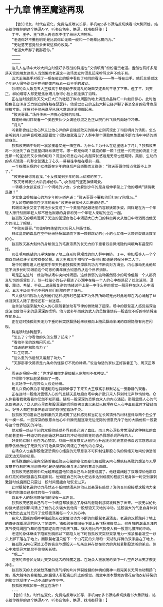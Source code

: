 # 十九章 情至魔迹再现
        【告知书友，时代在变化，免费站点难以长存，手机app多书源站点切换看书大势所趋，站长给你推荐的这个换源APP，听书音色多、换源、找书都好使！】
       丁平、王子、王飞等人再也忍不住了纷纷大声呵斥。
       “老道你好不要脸明明是比武你却无赖一般和一个晚辈比拼内力。”
       “无耻落天宫竟然会出现这样的败类。”
       “老道太卑鄙了我鄙视你。”
       …………
       …………
       …………
       这几人在场中大吵大闹立时使好多观战的群雄也“义愤填膺”纷纷指责老道。当然也有好多是落天宫的朋友这些人当然偏向老道这一边场面立时混乱起来吵骂之声不绝于耳。
       五大王级高手对视了一眼在彼此的眼中看到了相同的看法――――等一等在出手。他们总感觉这个年轻人很特别似乎在他的体内有着一丝不明的波动。
       吵闹的众人眼见五大王级高手都无动于衷混乱的场面又逐渐的平息了下来。但丁平、刘天正、柳如烟等人却更是焦急珊儿急得小脸上都挂满了泪珠。
       正在这时独孤败天又大口大口的吐起了鲜血周围的地上满是血晶鲜红一片触目惊心。此时他脸色苍白浑身乏力倒立的身躯在瑟瑟抖。他感觉自己的五脏六腑已经碎裂了甚至全身的筋骨也是根根寸断。疼痛对于他来说早已麻木意识逐渐模糊起来。
       “败天哥哥。”场外传来一声撕心裂肺的叫喊。
       群雄纷纷闪目观看一个美若天仙少女满脸悲戚之色正从院门外飞快的向场中冲来。
       “月儿”
       听着那曾经让他心醉又让他心碎的声音独孤败天的脑中立刻闪现出了司徒明月的倩影。怎么会听到月儿的声音呢难道是错觉？很快他就看见了人群中那个满脸焦急悲戚不断向场中冲挤的娇俏身影。
       独孤败天脑中顿时一震紧接着又是一阵空白。为什么？为什么在这里遇上了月儿？独孤败天再一次迷失了自己星星闪烁布满苍穹。哪一颗是你呢？最亮的那一颗？还是一闪而逝的流星？还是那一轮圣洁而又永恒的明月？沉重的叹息在内心向起深长悠远是无奈也是期待。美丽、生动的的点点滴滴一刹那全部涌上了心头一幕幕往事如在眼前一般。
       一个粉雕玉琢的小女孩跟在少年的身后声音娇憨而又甜美：“败天哥哥你慢点我跟不上你了。”
       “败天哥哥你背着我。”小女孩爬到少年的背上甜甜的笑了。
       “败天哥哥我长大后要嫁给你。”小女孩语气坚定神情可爱。
       一转眼小女孩变成了一个明艳的少女。少女躲到少年的是身后伸手蒙上了他的眼睛“猜猜我是谁？”
       少女拿出香帕细心的为少年擦汗娇声道：“败天哥哥不要和他们打架了陪我玩。”
       少女娇憨的依偎在少年的肩头“败天哥哥我长大后要嫁给你。”
       转眼间场景又变了明艳少女变成了一个美丽的姑娘艳丽的容颜妩媚多姿。同样是在为一个年轻人擦汗然而年轻人却不是他婀娜的身影和另一个年轻人亲昵的坐在一起。
       独孤败天的眼睛湿润了无边的苦涩自他心中涌起大口大口的鲜血再次从他口中喷洒而出他无力的闭上了眼睛。
       “不败天哥哥。”司徒明月绝望的大叫另人肝肠寸断。
       鲜红晶亮的血晶在空中纷纷扬扬飘洒而下像一颗颗跳动的小小的心又像一大颗碎裂成无数半的心。
       独孤败天高大魁伟的身躯倒立的笔直漆黑的长无力的下垂着双目微闭隐约间眼角有晶莹闪烁。
       司徒明月绝望的几乎快倒在了地上身形打晃艰难的向人群中拥挤。丁平、柳如烟等人一个个都双目通红牙关紧咬双拳紧握。五大王级高手相视了一眼他们知道是时候分开二人了。
       场中的银髯道人还是双手举天托着独孤败天深厚的功力不断向对方涌去。内心激动无比他知道不消多长时间眼前这个可恶的青年就会彻底的从这个世界消除。
       可是正在这时一丝波动从场中央向外涌起。这丝微弱的波动虽然弱小的可怜但每一个人都真真切切的感受到了。似一粒细小的石子投进了心湖中在每一个人的心中都荡起了丝丝涟漪。温馨、躁动、希望、不安……这是股复杂的情绪说不上是一中什么样的感觉一股异样在众人心中涌起。五大王级高手也不例外他们刹那停住了身形。
       五人骇然相视功力达到他们这种境界时已基本不为外界所动可是此时此地却在内心涌起了丝丝涟漪五人除了震惊还有一丝迷惑。
       这丝波动越来越大众人的心跟随着波动有节律的微微跳了起来。场中的银髯道人感受最深这丝波动给他带来的是深深的恐惧。他习武多年而成的武人的灵性使他有一股直觉不好的事情将生在他身上。
       正在这时独孤败天无力下垂的长突然飘扬起来根根向上随风飘动半闭的双眼隐隐有光芒闪现。
       群雄顿时沸腾起来。
       “怎么了？你看他的头怎么飘了起来？”
       “看他半闭的双睛闪闪光。”
       “难道他在积聚功力？”
       “后生可畏。”
       “这么重的伤居然又运起了功力。”
       “天那那家伙简直是九条命的怪猫打不死的蟑螂。”说这句话的家伙正好挨着王飞、周天正等人。
       周天正把眼一瞪：“你才是猫你才是蟑螂人家那叫不死神龙。”
       吓得那个家伙赶紧躲向了一旁。
       比武场中一片喧哗众人议论纷纷。
       珊儿兴奋的直拍手司徒明月也将脚步停了下来五大王级高手默默站在一旁静静的观看。
       正在这时一股绝对震慑人心的气息铺天盖地般自场中央扩散开来人群刹时无声静悄悄地。众人你看看我我看看你茫然不知所措。随后一股深深的恐惧自众人的内心涌起。那股震慑人心的气息仿佛进入了众人的心里而那股深深的恐惧仿佛亘古以来就已掩埋在众人心中直到此时才破封而出。好多人都在颤栗怀着深深的恐惧望着场中央。
       独孤败天知道自己被刺激的又要成魔了这种感觉和当初在长风镇外的树林里诛杀两个丑公子时一模一样。一股深深的恨意自他心中升腾而起逐渐无边无际的恨意充斥了他的大脑他有一股要将这个世界毁灭的冲动。
       他双眼一热从半闭的双眼他感觉外界到处充满了血红。而且内心深处非常渴望这种鲜红的血色他甚至有一种迫切的去创造这种血红的冲动他想疯狂的去杀戮想杀光所有的人。
       好美的红啊！他在内心赞叹。然而一股哀意又从他内心升起无尽的哀意仿佛自远古悠悠流淌而来仿佛历经了无数的岁月沧桑深深的沉淀在了他的内心深处。
       在场众人也由那股绝望恐惧的心绪变的无尽悲哀不可抑制住那股心伤的情绪天地间仿佛浩荡起无边无际的悲意。
       在场群雄的心绪完全随着独孤败天心绪的变化而变化独孤败天内心想疯狂杀戮的想法与无尽哀意并存刹时天地间仿佛也是绝望的恐惧与无尽的悲意混合而成。
       独孤败天感觉眼中红光越来越盛他知道自己马上就要成魔了。他赶紧闭起了双眼深怕他那双血红亮的双眼暴露在群雄面前。他知道自己的功力还远未达到成魔的程度只是身体一时受到激刺激暂时成魔而已只要过一段时间便能自动恢复过来。
       此时银髯老道的功力虽然还不断向他涌来但他已丝毫没有感觉了海纳百川般接受这股功力来不断的刺激自己身体的每一个细胞。
       四五千人的场地静悄悄的没有一丝声音。
       独孤败天感觉自己的每一个细胞都被激活了身体的潜能刹那间被释放了出来。一股无以伦比的强大感觉刹那间涌上了他的心头强大到他有一股想毁天灭地的冲动。这股强大的气息自身体刹时外放出去立时充斥了全场震荡着每一个人的心神。
       在众人震撼的眼神中独孤败天双掌催动功力不断的向银髯老道涌去。老道的双脚踏碎了地上的青砖双脚深深的陷入了地面中。独孤败天依旧头下脚上长飞扬根根向上。他外放的汹涌澎湃的真气使得周围飞舞的雪花都逆向而行向天飞舞。强大无比的气势使人有一股顶礼膜拜的冲动。
       老道的身体继续下陷直到胸部以下都陷入地下时独孤败天突然双掌用力一推紧接着凌空一跃头上脚下落在了地上。而银髯老道只留下一个白花花的头颅和一双胡乱挥舞的双手露在了地上。
       独孤败天内心深处无尽的哀意与想毁灭一切杀意并存他在努力的克制着那股浩瀚的杀意。但心中难受异常他忍不住仰天长啸。
       “啊……”
       浩荡的声音如龙啸九天又似远古的神魔之音。在场众人被震荡的脑中一片空白好半天才恢复神志。
       独孤败天的上衣被鼓荡催的真气撑的片片碎裂雄健的体魄如魔神一般完美长无风自动飘扬飞舞。高大魁伟的身躯如山似岳使人有股高山仰止的感觉。而空中原本飘舞的雪花在他衣衫碎裂的刹那突然凝住了一动不动的定在空中。
       独孤败天就如神一般立在场中！
       ...
       【告知书友，时代在变化，免费站点难以长存，手机app多书源站点切换看书大势所趋，站长给你推荐的这个换源APP，听书音色多、换源、找书都好使！】